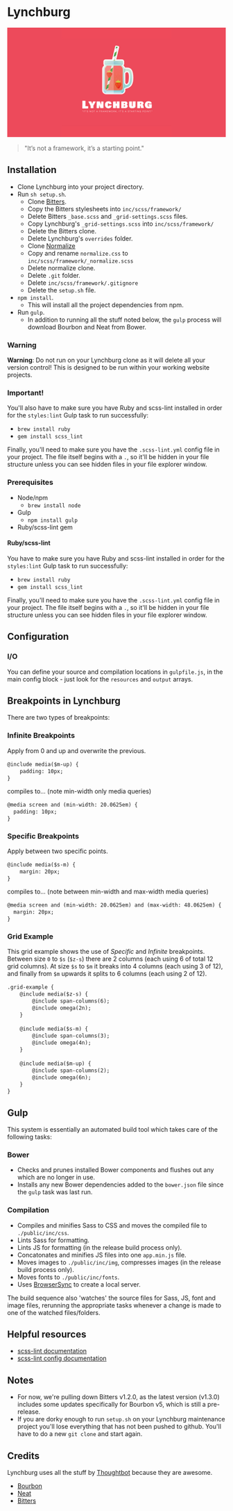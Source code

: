 # Lynchburg

![Lynchburg logo](/lynchburg-hero.jpg)

> "It’s not a framework, it’s a starting point."

## Installation
- Clone Lynchburg into your project directory.
- Run `sh setup.sh`.
  - Clone [Bitters](https://github.com/thoughtbot/bitters).
  - Copy the Bitters stylesheets into `inc/scss/framework/`
  - Delete Bitters `_base.scss` and `_grid-settings.scss` files.
  - Copy Lynchburg's `_grid-settings.scss` into `inc/scss/framework/`
  - Delete the Bitters clone.
  - Delete Lynchburg's `overrides` folder.
  - Clone [Normalize](https://github.com/necolas/normalize.css)
  - Copy and rename `normalize.css` to `inc/scss/framework/_normalize.scss`
  - Delete normalize clone.
  - Delete `.git` folder.
  - Delete `inc/scss/framework/.gitignore`
  - Delete the `setup.sh` file.
- `npm install`.
  - This will install all the project dependencies from npm.
- Run `gulp`.
  - In addition to running all the stuff noted below, the `gulp` process will download Bourbon and Neat from Bower.

### Warning
__Warning__: Do not run on your Lynchburg clone as it will delete all your version control! This is designed to be run within your working website projects.

### Important!
You'll also have to make sure you have Ruby and scss-lint installed in order for the `styles:lint` Gulp task to run successfully:
- `brew install ruby`
- `gem install scss_lint`

Finally, you'll need to make sure you have the `.scss-lint.yml` config file in your project. The file itself begins with a `.`, so it'll be hidden in your file structure unless you can see hidden files in your file explorer window.

### Prerequisites
- Node/npm
  - `brew install node`
- Gulp
  - `npm install gulp`
- Ruby/scss-lint gem

#### Ruby/scss-lint
You have to make sure you have Ruby and scss-lint installed in order for the `styles:lint` Gulp task to run successfully:
- `brew install ruby`
- `gem install scss_lint`

Finally, you'll need to make sure you have the `.scss-lint.yml` config file in your project. The file itself begins with a `.`, so it'll be hidden in your file structure unless you can see hidden files in your file explorer window.

## Configuration
### I/O
You can define your source and compilation locations in `gulpfile.js`, in the main config block - just look for the `resources` and `output` arrays.

## Breakpoints in Lynchburg
There are two types of breakpoints:

### Infinite Breakpoints
Apply from 0 and up and overwrite the previous.

```
@include media($m-up) {
    padding: 10px;
}
```

compiles to… (note min-width only media queries)

```
@media screen and (min-width: 20.0625em) {
  padding: 10px;
}
```

### Specific Breakpoints
Apply between two specific points.

```
@include media($s-m) {
    margin: 20px;
}
```

compiles to… (note between min-width and max-width media queries)

```
@media screen and (min-width: 20.0625em) and (max-width: 48.0625em) {
  margin: 20px;
}
```

### Grid Example
This grid example shows the use of _Specific_ and _Infinite_ breakpoints. Between size `0` to `$s` (`$z-s`) there are 2 columns (each using 6 of total 12 grid columns). At size `$s` to `$m` it breaks into 4 columns (each using 3 of 12), and finally from `$m` upwards it splits to 6 columns (each using 2 of 12).

```
.grid-example {
    @include media($z-s) {
        @include span-columns(6);
        @include omega(2n);
    }

    @include media($s-m) {
        @include span-columns(3);
        @include omega(4n);
    }

    @include media($m-up) {
        @include span-columns(2);
        @include omega(6n);
    }
}
```

## Gulp
This system is essentially an automated build tool which takes care of the following tasks:

### Bower
- Checks and prunes installed Bower components and flushes out any which are no longer in use.
- Installs any new Bower dependencies added to the `bower.json` file since the `gulp` task was last run.

### Compilation
- Compiles and minifies Sass to CSS and moves the compiled file to `./public/inc/css`.
- Lints Sass for formatting.
- Lints JS for formatting (in the release build process only).
- Concatonates and minifies JS files into one `app.min.js` file.
- Moves images to `./public/inc/img`, compresses images (in the release build process only).
- Moves fonts to `./public/inc/fonts`.
- Uses [BrowserSync](https://www.browsersync.io) to create a local server.

The build sequence also 'watches' the source files for Sass, JS, font and image files, rerunning the appropriate tasks whenever a change is made to one of the watched files/folders.

## Helpful resources
- [scss-lint documentation](https://github.com/brigade/scss-lint)
- [scss-lint config documentation](https://github.com/brigade/scss-lint/tree/master/lib/scss_lint/linter)

## Notes
- For now, we're pulling down Bitters v1.2.0, as the latest version (v1.3.0) includes some updates specifically for Bourbon v5, which is still a pre-release.
- If you are dorky enough to run `setup.sh` on your Lynchburg maintenance project you'll lose everything that has not been pushed to github. You'll have to do a new `git clone` and start again.

## Credits
Lynchburg uses all the stuff by [Thoughtbot](https://thoughtbot.com) because they are awesome.

- [Bourbon](http://bourbon.io/)
- [Neat](http://neat.bourbon.io/)
- [Bitters](http://bitters.bourbon.io/)
